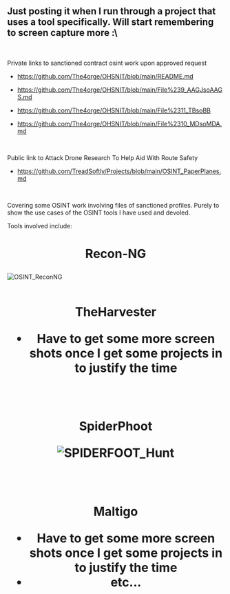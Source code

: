 ## Just posting it when I run through a project that uses a tool specifically. Will start remembering to screen capture more :\ 
<br>

<p>Private links to sanctioned contract osint work upon approved request</p>

 
- https://github.com/The4orge/OHSNIT/blob/main/README.md

 
- https://github.com/The4orge/OHSNIT/blob/main/File%239_AAGJsoAAGS.md </p>

 
- https://github.com/The4orge/OHSNIT/blob/main/File%2311_TBsoBB
 
- https://github.com/The4orge/OHSNIT/blob/main/File%2310_MDsoMDA.md
<br>

Public link to Attack Drone Research To Help Aid With Route Safety
  - https://github.com/TreadSoftly/Projects/blob/main/OSINT_PaperPlanes.md
<br>

Covering some OSINT work involving files of sanctioned profiles.
Purely to show the use cases of the OSINT tools I have used and devoled. 

Tools involved include:
<h1 align='center'>
 
**Recon-NG**
</h1> 

![OSINT_ReconNG](https://github.com/TreadSoftly/Projects/assets/121847455/3b38554f-5a5c-4fe8-b8c6-1843cac82564)
<br>
<br>

<h1 align='center'>

 <p>
  
  **TheHarvester**
  </p>
  <p>
  
  - Have to get some more screen shots once I get some projects in to justify the time 
   </p>
</h1>
 <br>
  <br>

<h1 align='center'>

 SpiderPhoot

![SPIDERFOOT_Hunt](https://github.com/TreadSoftly/Projects/assets/121847455/8d99e429-8442-48cb-8eca-4bc1e9f40bcd)
</h1>
 <br>
<br>

<h1 align='center'>

 Maltigo
 - Have to get some more screen shots once I get some projects in to justify the time   
 - etc...
</h1>
